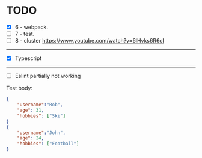 # TODO

- [x] 6 - webpack.  
- [ ] 7 - test.  
- [ ] 8 - cluster <https://www.youtube.com/watch?v=6lHvks6R6cI>  

---

- [x] Typescript

---

- [ ] Eslint partially not working

Test body:

```JSON
{
    "username":"Rob",
    "age": 31,
    "hobbies": ["Ski"]
}
{
    "username":"John",
    "age": 24,
    "hobbies": ["Football"]
}
```
